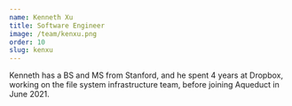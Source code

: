 ```yaml
---
name: Kenneth Xu
title: Software Engineer
image: /team/kenxu.png
order: 10
slug: kenxu
---
```

Kenneth has a BS and MS from Stanford, and he spent 4 years at Dropbox, working on the file system infrastructure team, before joining Aqueduct in June 2021.